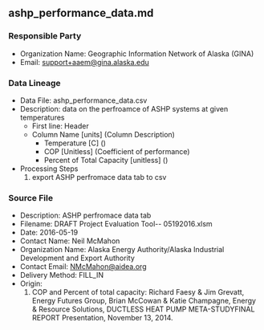 ## ashp_performance_data.md

### Responsible Party
  * Organization Name: Geographic Information Network of Alaska (GINA)
  * Email: support+aaem@gina.alaska.edu

### Data Lineage
  * Data File: ashp_performance_data.csv
  * Description: data on the perfroamce of ASHP systems at given temperatures
    * First line: Header
    * Column Name [units] (Column Description)
      * Temperature [C] ()
      * COP [Unitless] (Coefficient of performance)
      * Percent of Total Capacity [unitless] ()
  * Processing Steps
    1. export ASHP perfromace data tab to csv

### Source File
  * Description: ASHP perfromace data tab 
  * Filename: DRAFT Project Evaluation Tool-- 05192016.xlsm
  * Date: 2016-05-19
  * Contact Name: Neil McMahon
  * Organization Name: Alaska Energy Authority/Alaska Industrial Development and Export Authority
  * Contact Email: NMcMahon@aidea.org
  * Delivery Method: FILL_IN
  * Origin:
    1. COP and Percent of total capacity:  Richard Faesy & Jim Grevatt, Energy Futures Group, Brian McCowan & Katie Champagne, Energy & Resource Solutions, DUCTLESS HEAT PUMP META-STUDYFINAL REPORT Presentation, November 13, 2014. 
